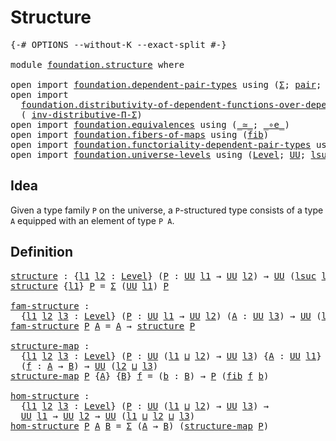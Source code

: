 # Structure

<pre class="Agda"><a id="22" class="Symbol">{-#</a> <a id="26" class="Keyword">OPTIONS</a> <a id="34" class="Pragma">--without-K</a> <a id="46" class="Pragma">--exact-split</a> <a id="60" class="Symbol">#-}</a>

<a id="65" class="Keyword">module</a> <a id="72" href="foundation.structure.html" class="Module">foundation.structure</a> <a id="93" class="Keyword">where</a>

<a id="100" class="Keyword">open</a> <a id="105" class="Keyword">import</a> <a id="112" href="foundation.dependent-pair-types.html" class="Module">foundation.dependent-pair-types</a> <a id="144" class="Keyword">using</a> <a id="150" class="Symbol">(</a><a id="151" href="foundation-core.dependent-pair-types.html#502" class="Record">Σ</a><a id="152" class="Symbol">;</a> <a id="154" href="foundation-core.dependent-pair-types.html#575" class="InductiveConstructor">pair</a><a id="158" class="Symbol">;</a> <a id="160" href="foundation-core.dependent-pair-types.html#592" class="Field">pr1</a><a id="163" class="Symbol">;</a> <a id="165" href="foundation-core.dependent-pair-types.html#604" class="Field">pr2</a><a id="168" class="Symbol">)</a>
<a id="170" class="Keyword">open</a> <a id="175" class="Keyword">import</a>
  <a id="184" href="foundation.distributivity-of-dependent-functions-over-dependent-pairs.html" class="Module">foundation.distributivity-of-dependent-functions-over-dependent-pairs</a> <a id="254" class="Keyword">using</a>
  <a id="262" class="Symbol">(</a> <a id="264" href="foundation.distributivity-of-dependent-functions-over-dependent-pairs.html#5106" class="Function">inv-distributive-Π-Σ</a><a id="284" class="Symbol">)</a>
<a id="286" class="Keyword">open</a> <a id="291" class="Keyword">import</a> <a id="298" href="foundation.equivalences.html" class="Module">foundation.equivalences</a> <a id="322" class="Keyword">using</a> <a id="328" class="Symbol">(</a><a id="329" href="foundation-core.equivalences.html#1607" class="Function Operator">_≃_</a><a id="332" class="Symbol">;</a> <a id="334" href="foundation-core.equivalences.html#7855" class="Function Operator">_∘e_</a><a id="338" class="Symbol">)</a>
<a id="340" class="Keyword">open</a> <a id="345" class="Keyword">import</a> <a id="352" href="foundation.fibers-of-maps.html" class="Module">foundation.fibers-of-maps</a> <a id="378" class="Keyword">using</a> <a id="384" class="Symbol">(</a><a id="385" href="foundation-core.fibers-of-maps.html#928" class="Function">fib</a><a id="388" class="Symbol">)</a>
<a id="390" class="Keyword">open</a> <a id="395" class="Keyword">import</a> <a id="402" href="foundation.functoriality-dependent-pair-types.html" class="Module">foundation.functoriality-dependent-pair-types</a> <a id="448" class="Keyword">using</a> <a id="454" class="Symbol">(</a><a id="455" href="foundation-core.functoriality-dependent-pair-types.html#10421" class="Function">equiv-Σ</a><a id="462" class="Symbol">)</a>
<a id="464" class="Keyword">open</a> <a id="469" class="Keyword">import</a> <a id="476" href="foundation.universe-levels.html" class="Module">foundation.universe-levels</a> <a id="503" class="Keyword">using</a> <a id="509" class="Symbol">(</a><a id="510" href="Agda.Primitive.html#597" class="Postulate">Level</a><a id="515" class="Symbol">;</a> <a id="517" href="foundation-core.universe-levels.html#222" class="Primitive">UU</a><a id="519" class="Symbol">;</a> <a id="521" href="Agda.Primitive.html#780" class="Primitive">lsuc</a><a id="525" class="Symbol">;</a> <a id="527" href="Agda.Primitive.html#810" class="Primitive Operator">_⊔_</a><a id="530" class="Symbol">)</a>
</pre>
## Idea

Given a type family `P` on the universe, a `P`-structured type consists of a type `A` equipped with an element of type `P A`.

## Definition

<pre class="Agda"><a id="structure"></a><a id="696" href="foundation.structure.html#696" class="Function">structure</a> <a id="706" class="Symbol">:</a> <a id="708" class="Symbol">{</a><a id="709" href="foundation.structure.html#709" class="Bound">l1</a> <a id="712" href="foundation.structure.html#712" class="Bound">l2</a> <a id="715" class="Symbol">:</a> <a id="717" href="Agda.Primitive.html#597" class="Postulate">Level</a><a id="722" class="Symbol">}</a> <a id="724" class="Symbol">(</a><a id="725" href="foundation.structure.html#725" class="Bound">P</a> <a id="727" class="Symbol">:</a> <a id="729" href="foundation-core.universe-levels.html#222" class="Primitive">UU</a> <a id="732" href="foundation.structure.html#709" class="Bound">l1</a> <a id="735" class="Symbol">→</a> <a id="737" href="foundation-core.universe-levels.html#222" class="Primitive">UU</a> <a id="740" href="foundation.structure.html#712" class="Bound">l2</a><a id="742" class="Symbol">)</a> <a id="744" class="Symbol">→</a> <a id="746" href="foundation-core.universe-levels.html#222" class="Primitive">UU</a> <a id="749" class="Symbol">(</a><a id="750" href="Agda.Primitive.html#780" class="Primitive">lsuc</a> <a id="755" href="foundation.structure.html#709" class="Bound">l1</a> <a id="758" href="Agda.Primitive.html#810" class="Primitive Operator">⊔</a> <a id="760" href="foundation.structure.html#712" class="Bound">l2</a><a id="762" class="Symbol">)</a>
<a id="764" href="foundation.structure.html#696" class="Function">structure</a> <a id="774" class="Symbol">{</a><a id="775" href="foundation.structure.html#775" class="Bound">l1</a><a id="777" class="Symbol">}</a> <a id="779" href="foundation.structure.html#779" class="Bound">P</a> <a id="781" class="Symbol">=</a> <a id="783" href="foundation-core.dependent-pair-types.html#502" class="Record">Σ</a> <a id="785" class="Symbol">(</a><a id="786" href="foundation-core.universe-levels.html#222" class="Primitive">UU</a> <a id="789" href="foundation.structure.html#775" class="Bound">l1</a><a id="791" class="Symbol">)</a> <a id="793" href="foundation.structure.html#779" class="Bound">P</a>

<a id="fam-structure"></a><a id="796" href="foundation.structure.html#796" class="Function">fam-structure</a> <a id="810" class="Symbol">:</a>
  <a id="814" class="Symbol">{</a><a id="815" href="foundation.structure.html#815" class="Bound">l1</a> <a id="818" href="foundation.structure.html#818" class="Bound">l2</a> <a id="821" href="foundation.structure.html#821" class="Bound">l3</a> <a id="824" class="Symbol">:</a> <a id="826" href="Agda.Primitive.html#597" class="Postulate">Level</a><a id="831" class="Symbol">}</a> <a id="833" class="Symbol">(</a><a id="834" href="foundation.structure.html#834" class="Bound">P</a> <a id="836" class="Symbol">:</a> <a id="838" href="foundation-core.universe-levels.html#222" class="Primitive">UU</a> <a id="841" href="foundation.structure.html#815" class="Bound">l1</a> <a id="844" class="Symbol">→</a> <a id="846" href="foundation-core.universe-levels.html#222" class="Primitive">UU</a> <a id="849" href="foundation.structure.html#818" class="Bound">l2</a><a id="851" class="Symbol">)</a> <a id="853" class="Symbol">(</a><a id="854" href="foundation.structure.html#854" class="Bound">A</a> <a id="856" class="Symbol">:</a> <a id="858" href="foundation-core.universe-levels.html#222" class="Primitive">UU</a> <a id="861" href="foundation.structure.html#821" class="Bound">l3</a><a id="863" class="Symbol">)</a> <a id="865" class="Symbol">→</a> <a id="867" href="foundation-core.universe-levels.html#222" class="Primitive">UU</a> <a id="870" class="Symbol">(</a><a id="871" href="Agda.Primitive.html#780" class="Primitive">lsuc</a> <a id="876" href="foundation.structure.html#815" class="Bound">l1</a> <a id="879" href="Agda.Primitive.html#810" class="Primitive Operator">⊔</a> <a id="881" href="foundation.structure.html#818" class="Bound">l2</a> <a id="884" href="Agda.Primitive.html#810" class="Primitive Operator">⊔</a> <a id="886" href="foundation.structure.html#821" class="Bound">l3</a><a id="888" class="Symbol">)</a>
<a id="890" href="foundation.structure.html#796" class="Function">fam-structure</a> <a id="904" href="foundation.structure.html#904" class="Bound">P</a> <a id="906" href="foundation.structure.html#906" class="Bound">A</a> <a id="908" class="Symbol">=</a> <a id="910" href="foundation.structure.html#906" class="Bound">A</a> <a id="912" class="Symbol">→</a> <a id="914" href="foundation.structure.html#696" class="Function">structure</a> <a id="924" href="foundation.structure.html#904" class="Bound">P</a>

<a id="structure-map"></a><a id="927" href="foundation.structure.html#927" class="Function">structure-map</a> <a id="941" class="Symbol">:</a>
  <a id="945" class="Symbol">{</a><a id="946" href="foundation.structure.html#946" class="Bound">l1</a> <a id="949" href="foundation.structure.html#949" class="Bound">l2</a> <a id="952" href="foundation.structure.html#952" class="Bound">l3</a> <a id="955" class="Symbol">:</a> <a id="957" href="Agda.Primitive.html#597" class="Postulate">Level</a><a id="962" class="Symbol">}</a> <a id="964" class="Symbol">(</a><a id="965" href="foundation.structure.html#965" class="Bound">P</a> <a id="967" class="Symbol">:</a> <a id="969" href="foundation-core.universe-levels.html#222" class="Primitive">UU</a> <a id="972" class="Symbol">(</a><a id="973" href="foundation.structure.html#946" class="Bound">l1</a> <a id="976" href="Agda.Primitive.html#810" class="Primitive Operator">⊔</a> <a id="978" href="foundation.structure.html#949" class="Bound">l2</a><a id="980" class="Symbol">)</a> <a id="982" class="Symbol">→</a> <a id="984" href="foundation-core.universe-levels.html#222" class="Primitive">UU</a> <a id="987" href="foundation.structure.html#952" class="Bound">l3</a><a id="989" class="Symbol">)</a> <a id="991" class="Symbol">{</a><a id="992" href="foundation.structure.html#992" class="Bound">A</a> <a id="994" class="Symbol">:</a> <a id="996" href="foundation-core.universe-levels.html#222" class="Primitive">UU</a> <a id="999" href="foundation.structure.html#946" class="Bound">l1</a><a id="1001" class="Symbol">}</a> <a id="1003" class="Symbol">{</a><a id="1004" href="foundation.structure.html#1004" class="Bound">B</a> <a id="1006" class="Symbol">:</a> <a id="1008" href="foundation-core.universe-levels.html#222" class="Primitive">UU</a> <a id="1011" href="foundation.structure.html#949" class="Bound">l2</a><a id="1013" class="Symbol">}</a>
  <a id="1017" class="Symbol">(</a><a id="1018" href="foundation.structure.html#1018" class="Bound">f</a> <a id="1020" class="Symbol">:</a> <a id="1022" href="foundation.structure.html#992" class="Bound">A</a> <a id="1024" class="Symbol">→</a> <a id="1026" href="foundation.structure.html#1004" class="Bound">B</a><a id="1027" class="Symbol">)</a> <a id="1029" class="Symbol">→</a> <a id="1031" href="foundation-core.universe-levels.html#222" class="Primitive">UU</a> <a id="1034" class="Symbol">(</a><a id="1035" href="foundation.structure.html#949" class="Bound">l2</a> <a id="1038" href="Agda.Primitive.html#810" class="Primitive Operator">⊔</a> <a id="1040" href="foundation.structure.html#952" class="Bound">l3</a><a id="1042" class="Symbol">)</a>
<a id="1044" href="foundation.structure.html#927" class="Function">structure-map</a> <a id="1058" href="foundation.structure.html#1058" class="Bound">P</a> <a id="1060" class="Symbol">{</a><a id="1061" href="foundation.structure.html#1061" class="Bound">A</a><a id="1062" class="Symbol">}</a> <a id="1064" class="Symbol">{</a><a id="1065" href="foundation.structure.html#1065" class="Bound">B</a><a id="1066" class="Symbol">}</a> <a id="1068" href="foundation.structure.html#1068" class="Bound">f</a> <a id="1070" class="Symbol">=</a> <a id="1072" class="Symbol">(</a><a id="1073" href="foundation.structure.html#1073" class="Bound">b</a> <a id="1075" class="Symbol">:</a> <a id="1077" href="foundation.structure.html#1065" class="Bound">B</a><a id="1078" class="Symbol">)</a> <a id="1080" class="Symbol">→</a> <a id="1082" href="foundation.structure.html#1058" class="Bound">P</a> <a id="1084" class="Symbol">(</a><a id="1085" href="foundation-core.fibers-of-maps.html#928" class="Function">fib</a> <a id="1089" href="foundation.structure.html#1068" class="Bound">f</a> <a id="1091" href="foundation.structure.html#1073" class="Bound">b</a><a id="1092" class="Symbol">)</a>

<a id="hom-structure"></a><a id="1095" href="foundation.structure.html#1095" class="Function">hom-structure</a> <a id="1109" class="Symbol">:</a>
  <a id="1113" class="Symbol">{</a><a id="1114" href="foundation.structure.html#1114" class="Bound">l1</a> <a id="1117" href="foundation.structure.html#1117" class="Bound">l2</a> <a id="1120" href="foundation.structure.html#1120" class="Bound">l3</a> <a id="1123" class="Symbol">:</a> <a id="1125" href="Agda.Primitive.html#597" class="Postulate">Level</a><a id="1130" class="Symbol">}</a> <a id="1132" class="Symbol">(</a><a id="1133" href="foundation.structure.html#1133" class="Bound">P</a> <a id="1135" class="Symbol">:</a> <a id="1137" href="foundation-core.universe-levels.html#222" class="Primitive">UU</a> <a id="1140" class="Symbol">(</a><a id="1141" href="foundation.structure.html#1114" class="Bound">l1</a> <a id="1144" href="Agda.Primitive.html#810" class="Primitive Operator">⊔</a> <a id="1146" href="foundation.structure.html#1117" class="Bound">l2</a><a id="1148" class="Symbol">)</a> <a id="1150" class="Symbol">→</a> <a id="1152" href="foundation-core.universe-levels.html#222" class="Primitive">UU</a> <a id="1155" href="foundation.structure.html#1120" class="Bound">l3</a><a id="1157" class="Symbol">)</a> <a id="1159" class="Symbol">→</a>
  <a id="1163" href="foundation-core.universe-levels.html#222" class="Primitive">UU</a> <a id="1166" href="foundation.structure.html#1114" class="Bound">l1</a> <a id="1169" class="Symbol">→</a> <a id="1171" href="foundation-core.universe-levels.html#222" class="Primitive">UU</a> <a id="1174" href="foundation.structure.html#1117" class="Bound">l2</a> <a id="1177" class="Symbol">→</a> <a id="1179" href="foundation-core.universe-levels.html#222" class="Primitive">UU</a> <a id="1182" class="Symbol">(</a><a id="1183" href="foundation.structure.html#1114" class="Bound">l1</a> <a id="1186" href="Agda.Primitive.html#810" class="Primitive Operator">⊔</a> <a id="1188" href="foundation.structure.html#1117" class="Bound">l2</a> <a id="1191" href="Agda.Primitive.html#810" class="Primitive Operator">⊔</a> <a id="1193" href="foundation.structure.html#1120" class="Bound">l3</a><a id="1195" class="Symbol">)</a>
<a id="1197" href="foundation.structure.html#1095" class="Function">hom-structure</a> <a id="1211" href="foundation.structure.html#1211" class="Bound">P</a> <a id="1213" href="foundation.structure.html#1213" class="Bound">A</a> <a id="1215" href="foundation.structure.html#1215" class="Bound">B</a> <a id="1217" class="Symbol">=</a> <a id="1219" href="foundation-core.dependent-pair-types.html#502" class="Record">Σ</a> <a id="1221" class="Symbol">(</a><a id="1222" href="foundation.structure.html#1213" class="Bound">A</a> <a id="1224" class="Symbol">→</a> <a id="1226" href="foundation.structure.html#1215" class="Bound">B</a><a id="1227" class="Symbol">)</a> <a id="1229" class="Symbol">(</a><a id="1230" href="foundation.structure.html#927" class="Function">structure-map</a> <a id="1244" href="foundation.structure.html#1211" class="Bound">P</a><a id="1245" class="Symbol">)</a>
</pre>